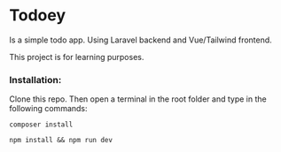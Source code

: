 # Todoey

Is a simple todo app. Using Laravel backend and Vue/Tailwind frontend.

This project is for learning purposes.

### Installation:

Clone this repo. Then open a terminal in the root folder and type in the following commands:
```
composer install
```

```
npm install && npm run dev
```
